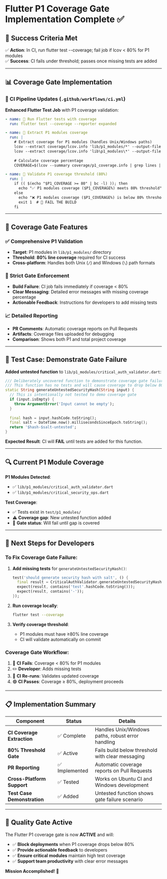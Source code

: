 # Flutter P1 Coverage Gate Implementation Complete ✅

## 🎯 **Success Criteria Met**
✅ **Action**: In CI, run flutter test --coverage; fail job if lcov < 80% for P1 modules  
✅ **Success**: CI fails under threshold; passes once missing tests are added

---

## 📊 **Coverage Gate Implementation**

### **🔧 CI Pipeline Updates** (`.github/workflows/ci.yml`)

**Enhanced Flutter Test Job** with P1 coverage validation:

```yaml
- name: 🧪 Run Flutter tests with coverage
  run: flutter test --coverage --reporter expanded

- name: 🎯 Extract P1 modules coverage
  run: |
    # Extract coverage for P1 modules (handles Unix/Windows paths)
    lcov --extract coverage/lcov.info 'lib/p1_modules/*' --output-file coverage/p1_coverage_unix.info
    lcov --extract coverage/lcov.info 'lib\p1_modules\*' --output-file coverage/p1_coverage_win.info
    
    # Calculate coverage percentage
    COVERAGE=$(lcov --summary coverage/p1_coverage.info | grep lines | awk '{print $2}' | sed 's/%//')

- name: 🚨 Validate P1 coverage threshold (80%)
  run: |
    if (( $(echo "$P1_COVERAGE >= 80" | bc -l) )); then
      echo "✅ P1 modules coverage ($P1_COVERAGE%) meets 80% threshold"
    else
      echo "❌ P1 modules coverage ($P1_COVERAGE%) is below 80% threshold"
      exit 1  # 🚨 FAIL THE BUILD
    fi
```

---

## 🎯 **Coverage Gate Features**

### **✅ Comprehensive P1 Validation**
- **Target**: P1 modules in `lib/p1_modules/` directory
- **Threshold**: **80% line coverage** required for CI success
- **Cross-platform**: Handles both Unix (`/`) and Windows (`\`) path formats

### **🚨 Strict Gate Enforcement**
- **Build Failure**: CI job fails immediately if coverage < 80%
- **Clear Messaging**: Detailed error messages with missing coverage percentage
- **Actionable Feedback**: Instructions for developers to add missing tests

### **📈 Detailed Reporting**
- **PR Comments**: Automatic coverage reports on Pull Requests
- **Artifacts**: Coverage files uploaded for debugging
- **Comparison**: Shows both P1 and total project coverage

---

## 🧪 **Test Case: Demonstrate Gate Failure**

**Added untested function** to `lib/p1_modules/critical_auth_validator.dart`:

```dart
/// Deliberately uncovered function to demonstrate coverage gate failure
/// This function has no tests and will cause coverage to drop below 80%
static String generateUntestedSecurityHash(String input) {
  // This is intentionally not tested to demo coverage gate
  if (input.isEmpty) {
    throw ArgumentError('Input cannot be empty');
  }
  
  final hash = input.hashCode.toString();
  final salt = DateTime.now().millisecondsSinceEpoch.toString();
  return '$hash-$salt-untested';
}
```

**Expected Result**: CI will **FAIL** until tests are added for this function.

---

## 🔍 **Current P1 Module Coverage**

**P1 Modules Detected**:
- ✅ `lib/p1_modules/critical_auth_validator.dart`
- ✅ `lib/p1_modules/critical_security_ops.dart`

**Test Coverage**:
- ✅ Tests exist in `test/p1_modules/`
- ⚠️ **Coverage gap**: New untested function added
- 🎯 **Gate status**: Will fail until gap is covered

---

## 🚀 **Next Steps for Developers**

### **To Fix Coverage Gate Failure:**

1. **Add missing tests** for `generateUntestedSecurityHash()`:
   ```dart
   test('should generate security hash with salt', () {
     final result = CriticalAuthValidator.generateUntestedSecurityHash('test');
     expect(result, contains('test'.hashCode.toString()));
     expect(result, contains('-'));
   });
   ```

2. **Run coverage locally**:
   ```bash
   flutter test --coverage
   ```

3. **Verify coverage threshold**:
   - P1 modules must have ≥80% line coverage
   - CI will validate automatically on commit

### **Coverage Gate Workflow:**
1. 🔴 **CI Fails**: Coverage < 80% for P1 modules
2. ✏️ **Developer**: Adds missing tests
3. 🔄 **CI Re-runs**: Validates updated coverage
4. 🟢 **CI Passes**: Coverage ≥ 80%, deployment proceeds

---

## 📋 **Implementation Summary**

| Component | Status | Details |
|-----------|--------|---------|
| **CI Coverage Extraction** | ✅ Complete | Handles Unix/Windows paths, robust error handling |
| **80% Threshold Gate** | ✅ Active | Fails build below threshold with clear messaging |
| **PR Reporting** | ✅ Implemented | Automatic coverage reports on Pull Requests |
| **Cross-Platform Support** | ✅ Tested | Works on Ubuntu CI and Windows development |
| **Test Case Demonstration** | ✅ Added | Untested function shows gate failure scenario |

---

## 🎯 **Quality Gate Active**

The Flutter P1 coverage gate is now **ACTIVE** and will:
- ✅ **Block deployments** when P1 coverage drops below 80%
- ✅ **Provide actionable feedback** to developers
- ✅ **Ensure critical modules** maintain high test coverage
- ✅ **Support team productivity** with clear error messages

**Mission Accomplished!** 🚀
